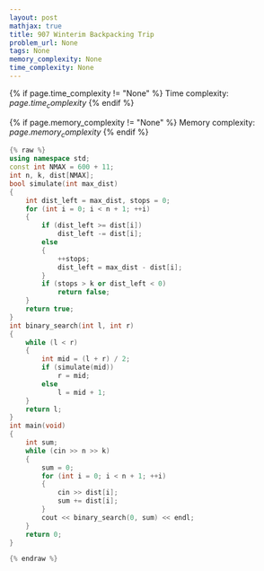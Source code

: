 ```yaml
---
layout: post
mathjax: true
title: 907 Winterim Backpacking Trip
problem_url: None
tags: None
memory_complexity: None
time_complexity: None
---
```




{% if page.time_complexity != "None" %}
Time complexity: ${{ page.time_complexity }}$
{% endif %}

{% if page.memory_complexity != "None" %}
Memory complexity: ${{ page.memory_complexity }}$
{% endif %}

```cpp
{% raw %}
using namespace std;
const int NMAX = 600 + 11;
int n, k, dist[NMAX];
bool simulate(int max_dist)
{
    int dist_left = max_dist, stops = 0;
    for (int i = 0; i < n + 1; ++i)
    {
        if (dist_left >= dist[i])
            dist_left -= dist[i];
        else
        {
            ++stops;
            dist_left = max_dist - dist[i];
        }
        if (stops > k or dist_left < 0)
            return false;
    }
    return true;
}
int binary_search(int l, int r)
{
    while (l < r)
    {
        int mid = (l + r) / 2;
        if (simulate(mid))
            r = mid;
        else
            l = mid + 1;
    }
    return l;
}
int main(void)
{
    int sum;
    while (cin >> n >> k)
    {
        sum = 0;
        for (int i = 0; i < n + 1; ++i)
        {
            cin >> dist[i];
            sum += dist[i];
        }
        cout << binary_search(0, sum) << endl;
    }
    return 0;
}

{% endraw %}
```